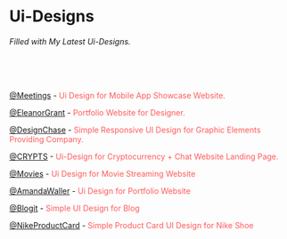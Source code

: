 # Ui-Designs   
###### Filled with My Latest Ui-Designs.

<br>
<br>


[ @Meetings](https://github.com/theishantha/Meetings) - <span style="color:#FF5A5A">   Ui Design for Mobile App Showcase Website. </span>


[ @EleanorGrant](https://github.com/theishantha/EleanorGrant) - <span style="color:#FF5A5A">   Portfolio Website for Designer. </span> 


[ @DesignChase](https://github.com/theishantha/DesignChase) - <span style="color:#FF5A5A">   Simple Responsive UI Design for Graphic Elements Providing Company.</span> 


[ @CRYPTS](https://github.com/theishantha/CRYPTS) - <span style="color:#FF5A5A">   Ui-Design for Cryptocurrency + Chat Website Landing Page.</span> 


[ @Movies](https://github.com/theishantha/Movies) - <span style="color:#FF5A5A">   Ui Design for Movie Streaming Website</span> 


[ @AmandaWaller](https://github.com/theishantha/Amanda-Waller) - <span style="color:#FF5A5A">   Ui Design for Portfolio Website</span> 


[ @Blogit](https://github.com/theishantha/Blogit)  - <span style="color:#FF5A5A">   Simple UI Design for Blog
</span> 


[ @NikeProductCard](https://github.com/theishantha/NikeProductCard) - <span style="color:#FF5A5A">   Simple Product Card UI Design for Nike Shoe
</span> 

